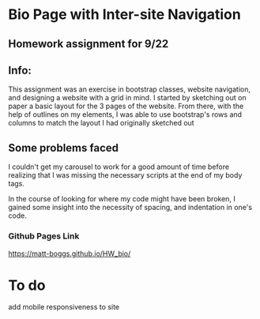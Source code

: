 # Bio Page with Inter-site Navigation

## Homework assignment for 9/22

## Info:
This assignment was an exercise in bootstrap classes, website navigation, and designing a website with a grid in mind. I started by sketching out on paper a basic layout for the 3 pages of the website. From there, with the help of outlines on my elements, I was able to use bootstrap's rows and columns to match the layout I had originally sketched out

## Some problems faced
I couldn't get my carousel to work for a good amount of time before realizing that I was missing the necessary scripts at the end of my body tags.

In the course of looking for where my code might have been broken, I gained some insight into the necessity of spacing, and indentation in one's code. 

### Github Pages Link
https://matt-boggs.github.io/HW_bio/
# To do

add mobile responsiveness to site